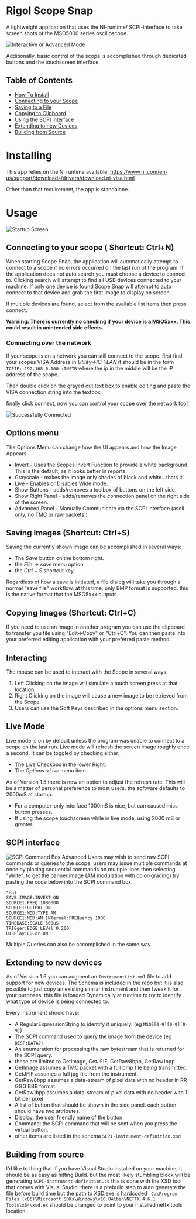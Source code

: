 # Rigol Scope Snap
A lightweight application that uses the NI-runtime/ SCPI-interface to take
screen shots of the MSO5000 series oscilloscope.

![Interactive or Advanced Mode](/images/InteractiveMode.PNG)

Additionally, basic control of the scope is accomplished through dedicated
buttons and the touchscreen interface.

## Table of Contents
- [How To Install](#installing)
- [Connecting to your Scope](#connecting-to-your-scope--shortcut-ctrln)
- [Saving to a File ](#saving-images-shortcut-ctrls)
- [Copying to Clipboard](#copying-images-shortcut-ctrlc)
- [Using the SCPI interface](#scpi-interface)
- [Extending to new Devices](#extending-to-new-devices)
- [Building from Source](#building-from-source)

# Installing
This app relies on the NI runtime available: https://www.ni.com/en-us/support/downloads/drivers/download.ni-visa.html

Other than that requirement, the app is standalone.


# Usage
![Startup Screen](/images/OnStartup.PNG)
## Connecting to your scope ( Shortcut: Ctrl+N)
When starting Scope Snap, the application will automatically attempt to connect to a scope if no errors occurred on the last run of the program. If the application does not auto search you must choose a device to connect to. Clicking search will attempt to find all USB devices connected to your machine. If only one device is found Scope Snap will attempt to auto connect to that device and grab the first image to display on screen.

If multiple devices are found, select from the available list items then press connect.

**Warning: There is currently no checking if your device is a MSO5xxx. This
could result in unintended side effects.**

### Connecting over the network
If your scope is on a network you can still connect to the scope.
first find your scopes VISA Address in _Utility->IO->LAN_ it should be in the
form ```TCPIP::192.168.0.100::INSTR``` where the ip in the middle will be the IP
address of the scope.

Then double click on the grayed out text box to enable editing and paste the
VISA connection string into the textbox.

finally click connect, now you can control your scope over the network too!

![Successfully Connected](/images/OnConnect.PNG)

## Options menu
The Options Menu can change how the UI appears and how the Image Appears.
* Invert - Uses the Scopes Invert Function to provide a white background. This is
the default, as it looks better in reports.
* Grayscale - makes the image only shades of black and white...thats it.
* Live - Enables or Disables Wide mode.
* Show Buttons - adds/removes a toolbox of buttons on the left side.
* Show Right Panel - adds/removes the connection panel on the right side of the
screen.
* Advanced Panel - Manually Communicate via the SCPI interface (ascii only, no TMC or raw packets.)


## Saving Images (Shortcut: Ctrl+S)
Saving the currently shown image can be accomplished in several ways:
* The _Save_ button on the bottom right.
* the _File -> save_ menu option
* the _Ctrl + S_ shortcut key.

Regardless of how a save is initiated, a file dialog will take you through a
normal "save file" workflow. at this time, only BMP format is supported. this is
the native format that the MSO5xxx outputs.

## Copying Images (Shortcut: Ctrl+C)
If you need to use an image in another program you can use the clipboard to
transfer you file using "Edit->Copy" or "Ctrl+C". You can then paste into your
preferred editing application with your preferred paste method.


## Interacting
The mouse can be used to interact with the Scope in several ways.
1. Left Clicking on the image will simulate a touch screen press at that location.
2. Right Clicking on the image will cause a new image to be retrieved from the Scope.
3. Users can use the Soft Keys described in the options menu section.

## Live Mode
Live mode is on by default unless the program was unable to connect to a scope on the last run.
Live mode will refresh the screen image roughly once a second. It can be toggled by checking either:
* The Live Checkbox in the lower Right.
* The _Options->Live_ menu item.

As of Version 1.5 there is now an option to adjust the refresh rate. This will be a matter of personal preference to most users. the software defaults to 2000mS at startup.

- For a computer-only interface 1000mS is nice, but can caused miss button presses.
- If using the scope touchscreen while in live mode, using 2000 mS or greater.

## SCPI interface
![SCPI Command Box](/images/SCPICommands.PNG)
Advanced Users may wish to send raw SCPI commands or queries to the scope. users may issue multiple commands at once by placing sequential commands on multiple lines then selecting "Write". to get the banner image (AM modulation with color-grading) try pasting the code below into the SCPI command box.

```
*RST
SAVE:IMAGE:INVERT ON
SOURCE1:FREQ 1000000
SOURCE1:OUTPUT ON
SOURCE1:MOD:TYPE AM
SOURCE1:MOD:AM:INTernal:FREQuency 1000
TIMEBASE:SCALE 500uS
TRIGger:EDGE:LEVel 0.200
DISPlay:COLor ON
```



Multiple Queries can also be accomplished in the same way.

## Extending to new devices
As of Version 1.6 you can augment an `InstrumentList.xml` file to add support for new devices.
The Schema is included in the repo but it is also possible to just copy an existing similar instrument and then tweak it for your purposes. this file is loaded Dynamically at runtime to try to identify what type of device is being connected to.

Every instrument should have:
- A RegularExpressionString to identify it uniquely. (eg `MSO5[0-9][0-9][0-9]`)
- The SCPI command used to query the image from the device (eg `DISP:DATA?`)
- An enumeration for processing the raw bytestream that is returned for the SCPI query.
 - these are limited to GetImage, GetJFIF, GetRaw8bpp, GetRaw1bpp
  - GetImage assumes a TMC packet with a full bmp file being transmitted.
  - GetJFIF assumes a full jpg file from the instrument.
  - GetRaw8bpp assumes a data-stream of pixel data with no header in RR GGG BBB format.
  - GetRaw1bpp assumes a data-stream of pixel data with no header with 1 bit per pixel
- A list of button that should be shown in the side panel. each button should have two attributes.
 - Display: the user friendly name of the button.
 - Command: the SCPI command that will be sent when you press the virtual button.
- other items are listed in the schema `SCPI-instrument-definition.xsd`

## Building from source

I'd like to thing that if you have Visual Studio installed on your machine, it should be as easy as hitting Build.
but the most likely stumbling block will be generating ```SCPI-instrument-definition.cs``` this is done with the XSD tool that comes with Visual Studio.
there is a prebuild step to auto generate the file before build time but the path to XSD.exe is hardcoded ``` C:\Program Files (x86)\Microsoft SDKs\Windows\v10.0A\bin\NETFX 4.6.1 Tools\x64\xsd.ex``` should be changed to point to your installed netfx tools location.
